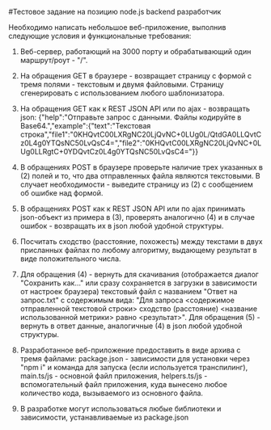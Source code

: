 #Тестовое задание на позицию node.js backend разработчик

Необходимо написать небольшое веб-приложение, выполнив следующие условия и функциональные требования:

1) Веб-сервер, работающий на 3000 порту и обрабатывающий один маршрут/роут - "/".

2) На обращения GET в браузере - возвращает страницу с формой с тремя полями - текстовым и двумя файловыми.
Страницу сгенерировать с использованием любого шаблонизатора.

3) На обращения GET как к REST JSON API или по ajax - возвращать json: 
{"help":"Отправьте запрос с данными. Файлы кодируйте в Base64.","example":{"text":"Текстовая строка","file1":"0KHQvtC00LXRgNC20LjQvNC+0LUg0L/QtdGA0LLQvtCz0L4g0YTQsNC50LvQsC4=","file2":"0KHQvtC00LXRgNC20LjQvNC+0LUg0LLRgtC+0YDQvtCz0L4g0YTQsNC50LvQsC4="}}

4) В обращениях POST в браузере проверьте наличие трех указанных в (2) полей и то, что два отправленных файла являются текстовыми. В случает необходимости - выведите страницу из (2) с сообщением об ошибке над формой.

5) В обращениях POST как к REST JSON API или по ajax принимать json-объект из примера в (3), проверять аналогично (4) и в случае ошибок - возвращать их в json любой удобной структуры.

6) Посчитать сходство (расстояние, похожесть) между текстами в двух присланных файлах по любому алгоритму, выдающему результат в виде положительного числа.

7) Для обращения (4) - вернуть для скачивания (отображается диалог "Сохранить как..." или сразу сохраняется в загрузки в зависимости от настроек браузера) текстовый файл с названием "Ответ на запрос.txt" с содержимым вида: "Для запроса <содержимое отправленной текстовой строки> сходство (расстояние) <название использованной метрики> равно <результат>".
  Для обращения (5) - вернуть в ответ данные, аналогичные (4) в json любой удобной структуры.

9) Разработанное веб-приложение предоставить в виде архива с тремя файлами: package.json - зависимости для установки через "npm i" и команда для запуска (если используется транспилинг), main.ts/js - основной файл приложения, helpers.ts/js - вспомогательный файл приложения, куда вынесено любое количество кода, вызываемого из основного файла.

10) В разработке могут использоваться любые библиотеки и зависимости, устанавливаемые из package.json
